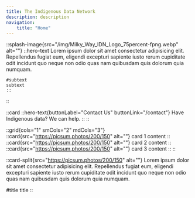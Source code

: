 ```yaml
---
title: The Indigenous Data Network
description: description
navigation:
    title: "Home"
---
```


::splash-image{src="/img/Milky_Way_IDN_Logo_75percent-fpng.webp" alt=""}
    ::hero-text
    Lorem ipsum dolor sit amet consectetur adipisicing elit. Repellendus fugiat eum, eligendi excepturi sapiente iusto rerum cupiditate odit incidunt quo neque non odio quas nam quibusdam quis dolorum quia numquam.
    
    #subtext
    subtext
    ::
::

::card
    ::hero-text{buttonLabel="Contact Us" buttonLink="/contact"}
    Have Indigenous data? We can help.
    ::
::

::grid{cols="1" smCols="2" mdCols="3"}
    ::card{src="https://picsum.photos/200/150" alt=""}
    card 1 content
    ::
    ::card{src="https://picsum.photos/200/150" alt=""}
    card 2 content
    ::
    ::card{src="https://picsum.photos/200/150" alt=""}
    card 3 content
    ::
::

::card-split{src="https://picsum.photos/200/150" alt=""}
Lorem ipsum dolor sit amet consectetur adipisicing elit. Repellendus fugiat eum, eligendi excepturi sapiente iusto rerum cupiditate odit incidunt quo neque non odio quas nam quibusdam quis dolorum quia numquam.

#title
title
::